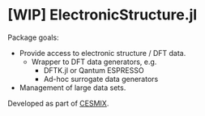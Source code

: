 # [WIP] ElectronicStructure.jl

Package goals:

- Provide access to electronic structure / DFT data.
    - Wrapper to DFT data generators, e.g.
        - DFTK.jl or Qantum ESPRESSO
        - Ad-hoc surrogate data generators
- Management of large data sets.

Developed as part of [CESMIX](https://cesmix.mit.edu).
